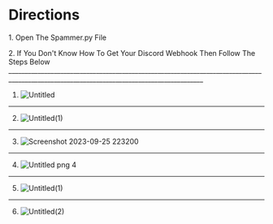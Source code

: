 <h1>Directions</h1>
1. Open The Spammer.py File
<p></p>
2. If You Don't Know How To Get Your Discord Webhook Then Follow The Steps Below
__________________________________________________________________________________________________________________________________________


1. ![Untitled](https://github.com/JacksonIsHacking/webhook-spammer/assets/146037364/dac01aa0-3821-452e-816e-a27f59b128df)
__________________________________________________________________________________________________________________________________________
2. ![Untitled(1)](https://github.com/JacksonIsHacking/webhook-spammer/assets/146037364/a4a6e757-503c-4aa7-bacf-ddd0f7b86513)
__________________________________________________________________________________________________________________________________________
3. ![Screenshot 2023-09-25 223200](https://github.com/JacksonIsHacking/webhook-spammer/assets/146037364/6d4a37ae-10e7-40fd-b818-da4fe735f280)
__________________________________________________________________________________________________________________________________________
4. ![Untitled png 4](https://github.com/JacksonIsHacking/webhook-spammer/assets/146037364/a7e3d9ab-022c-400c-a0ed-20e4b8cffef5)
__________________________________________________________________________________________________________________________________________
5.  ![Untitled(1)](https://github.com/JacksonIsHacking/webhook-spammer/assets/146037364/f049b7f2-9809-4df6-94e4-7dd1fce7f20f)
__________________________________________________________________________________________________________________________________________
6.  ![Untitled(2)](https://github.com/JacksonIsHacking/webhook-spammer/assets/146037364/6b9ab2df-3eab-4443-973f-e7aa414f6888)
